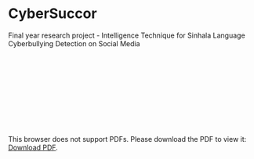 # CyberSuccor
Final year research project - Intelligence Technique for Sinhala Language Cyberbullying Detection on Social Media

<object data="https://github.com/vajithChamuditha-99/CyberSuccor/blob/main/CyberSuccor%20-%20RP.pd" type="application/pdf" width="700px" height="700px">
    <embed src="https://github.com/vajithChamuditha-99/CyberSuccor/blob/main/CyberSuccor%20-%20RP.pd">
        <p>This browser does not support PDFs. Please download the PDF to view it: <a href="https://github.com/vajithChamuditha-99/CyberSuccor/blob/main/CyberSuccor%20-%20RP.pdf">Download PDF</a>.</p>
    </embed>
</object>


